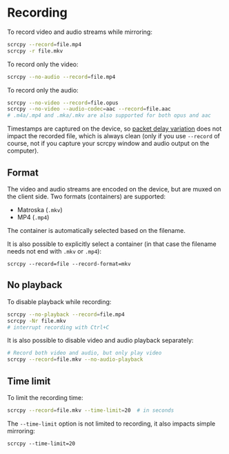 # Recording

To record video and audio streams while mirroring:

```bash
scrcpy --record=file.mp4
scrcpy -r file.mkv
```

To record only the video:

```bash
scrcpy --no-audio --record=file.mp4
```

To record only the audio:

```bash
scrcpy --no-video --record=file.opus
scrcpy --no-video --audio-codec=aac --record=file.aac
# .m4a/.mp4 and .mka/.mkv are also supported for both opus and aac
```

Timestamps are captured on the device, so [packet delay variation] does not
impact the recorded file, which is always clean (only if you use `--record` of
course, not if you capture your scrcpy window and audio output on the computer).

[packet delay variation]: https://en.wikipedia.org/wiki/Packet_delay_variation


## Format

The video and audio streams are encoded on the device, but are muxed on the
client side. Two formats (containers) are supported:
 - Matroska (`.mkv`)
 - MP4 (`.mp4`)

The container is automatically selected based on the filename.

It is also possible to explicitly select a container (in that case the filename
needs not end with `.mkv` or `.mp4`):

```
scrcpy --record=file --record-format=mkv
```


## No playback

To disable playback while recording:

```bash
scrcpy --no-playback --record=file.mp4
scrcpy -Nr file.mkv
# interrupt recording with Ctrl+C
```

It is also possible to disable video and audio playback separately:

```bash
# Record both video and audio, but only play video
scrcpy --record=file.mkv --no-audio-playback
```

## Time limit

To limit the recording time:

```bash
scrcpy --record=file.mkv --time-limit=20  # in seconds
```

The `--time-limit` option is not limited to recording, it also impacts simple
mirroring:

```
scrcpy --time-limit=20
```
